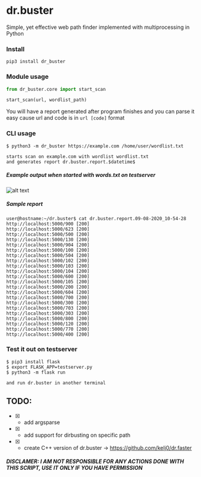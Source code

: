 # dr.buster
Simple, yet effective web path finder implemented with multiprocessing in Python

### Install
```
pip3 install dr_buster
```

### Module usage
```py
from dr_buster.core import start_scan

start_scan(url, wordlist_path)
```
You will have a report generated after program finishes and you can parse it easy cause url and code is in `url [code]` format

### CLI usage
```
$ python3 -m dr_buster https://example.com /home/user/wordlist.txt

starts scan on example.com with wordlist wordlist.txt
and generates report dr.buster.report.$datetime$
```

##### Example output when started with words.txt on testserver
![alt text](res/usage.png)

##### Sample report
```
user@hostname:~/dr.buster$ cat dr.buster.report.09-08-2020_10-54-28 
http://localhost:5000/900 [200]
http://localhost:5000/623 [200]
http://localhost:5000/500 [200]
http://localhost:5000/130 [200]
http://localhost:5000/904 [200]
http://localhost:5000/100 [200]
http://localhost:5000/504 [200]
http://localhost:5000/102 [200]
http://localhost:5000/103 [200]
http://localhost:5000/104 [200]
http://localhost:5000/600 [200]
http://localhost:5000/105 [200]
http://localhost:5000/200 [200]
http://localhost:5000/604 [200]
http://localhost:5000/700 [200]
http://localhost:5000/300 [200]
http://localhost:5000/703 [200]
http://localhost:5000/303 [200]
http://localhost:5000/800 [200]
http://localhost:5000/120 [200]
http://localhost:5000/770 [200]
http://localhost:5000/400 [200]
```

### Test it out on testserver
```
$ pip3 install flask
$ export FLASK_APP=testserver.py
$ python3 -m flask run

and run dr.buster in another terminal
```

## TODO:
* [x] - add argsparse
* [x] - add support for dirbusting on specific path
* [x] - create C++ version of dr.buster -> https://github.com/kelj0/dr.faster

##### DISCLAMER: I AM NOT RESPONSIBLE FOR ANY ACTIONS DONE WITH THIS SCRIPT, USE IT ONLY IF YOU HAVE PERMISSION

